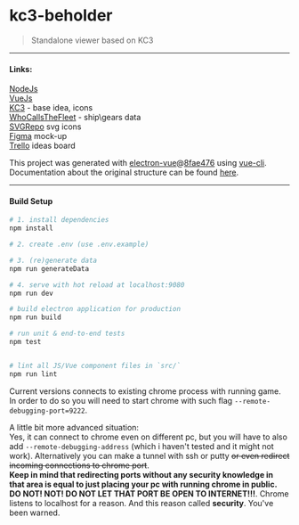 # kc3-beholder

> Standalone viewer based on KC3

---

#### Links:  

[NodeJs](https://nodejs.org/en/)  
[VueJs](https://vuejs.org/)  
[KC3](https://github.com/KC3Kai/KC3Kai) - base idea, icons  
[WhoCallsTheFleet](https://github.com/TeamFleet/WhoCallsTheFleet) - ship\gears data  
[SVGRepo](https://www.svgrepo.com/) svg icons  
[Figma](https://www.figma.com/file/gP6XStywHgz0uR1mQ10lGPFP/kc3-panel?node-id=0%3A1) mock-up  
[Trello](https://trello.com/b/wBuV47Ki/kc-panel) ideas board
  
This project was generated with [electron-vue](https://github.com/SimulatedGREG/electron-vue)@[8fae476](https://github.com/SimulatedGREG/electron-vue/tree/8fae4763e9d225d3691b627e83b9e09b56f6c935) using [vue-cli](https://github.com/vuejs/vue-cli). Documentation about the original structure can be found [here](https://simulatedgreg.gitbooks.io/electron-vue/content/index.html).

---

#### Build Setup

``` bash
# 1. install dependencies
npm install

# 2. create .env (use .env.example)

# 3. (re)generate data
npm run generateData

# 4. serve with hot reload at localhost:9080
npm run dev

# build electron application for production
npm run build

# run unit & end-to-end tests
npm test


# lint all JS/Vue component files in `src/`
npm run lint

```

Current versions connects to existing chrome process with running game.
In order to do so you will need to start chrome with such flag `--remote-debugging-port=9222`.

A little bit more advanced situation:  
Yes, it can connect to chrome even on different pc, but you will have to also add `--remote-debugging-address` (which i haven't tested and it might not work).
Alternatively you can make a tunnel with ssh or putty ~~or even redirect incoming connections to chrome port~~.  
**Keep in mind that redirecting ports without any security knowledge in that area is equal to just placing your pc with running chrome in public. DO NOT! NOT! DO NOT LET THAT PORT BE OPEN TO INTERNET!!!**. Chrome listens to localhost for a reason. And this reason called **security**. You've been warned.

